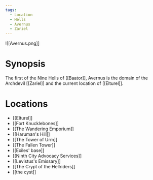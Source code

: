 ```yaml
---
tags:
  - Location
  - Hells
  - Avernus
  - Zariel
---
```

![[Avernus.png]]
# Synopsis
The first of the Nine Hells of [[Baator]], Avernus is the domain of the Archdevil [[Zariel]] and the current location of [[Elturel]].
# Locations
- [[Elturel]]
- [[Fort Knucklebones]]
- [[The Wandering Emporium]]
- [[Haruman's Hill]]
- [[The Tower of Urm]]
- [[The Fallen Tower]]
- [[Exiles' base]]
- [[Ninth City Advocacy Services]]
- [[Levistus's Emissary]]
- [[The Crypt of the Hellriders]]
- [[the cyst]]
